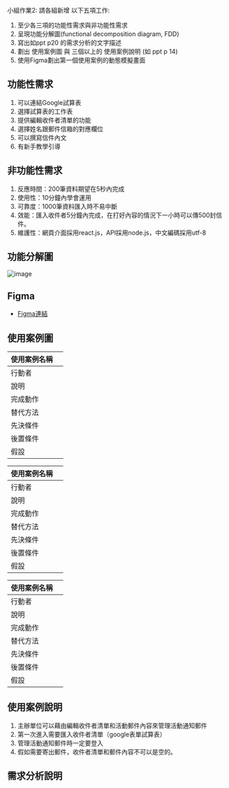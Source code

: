 小組作業2: 請各組新增 以下五項工作:
1. 至少各三項的功能性需求與非功能性需求
2. 呈現功能分解圖(functional decomposition diagram, FDD)
3. 寫出如ppt p20 的需求分析的文字描述
4. 劃出 使用案例圖 與 三個以上的 使用案例說明 (如 ppt p 14)
5. 使用Figma劃出第一個使用案例的動態模擬畫面


## 功能性需求
1. 可以連結Google試算表
2. 選擇試算表的工作表
3. 提供編輯收件者清單的功能
4. 選擇姓名跟郵件信箱的對應欄位
5. 可以撰寫信件內文
6. 有新手教學引導

## 非功能性需求
1. 反應時間：200筆資料期望在5秒內完成
2. 使用性：10分鐘內學會運用
3. 可靠度：1000筆資料匯入時不易中斷
4. 效能：匯入收件者5分鐘內完成，在打好內容的情況下一小時可以傳500封信件。
5. 維護性：網頁介面採用react.js，API採用node.js，中文編碼採用utf-8

## 功能分解圖
![image](https://user-images.githubusercontent.com/113970010/205977229-f5b6b616-16e4-4ec1-912c-3c4493d1a33a.png)

## Figma
* [Figma連結](https://www.figma.com/proto/ZrJmk6Z3VScAhKIrPrc0j4/%E7%B3%BB%E7%B5%B1%E5%88%86%E6%9E%90?node-id=1%3A2&starting-point-node-id=1%3A2)

## 使用案例圖

|使用案例名稱 |   |
|:----|:--:|
| 行動者 |   |
| 說明  |   |
| 完成動作 |   |
| 替代方法 |   |
| 先決條件 |   |
| 後置條件 |   |
| 假設 |   |

|使用案例名稱 |   |
|:----|:--:|
| 行動者 |   |
| 說明  |   |
| 完成動作 |   |
| 替代方法 |   |
| 先決條件 |   |
| 後置條件 |   |
| 假設 |   |

|使用案例名稱 |   |
|:----|:--:|
| 行動者 |   |
| 說明  |   |
| 完成動作 |   |
| 替代方法 |   |
| 先決條件 |   |
| 後置條件 |   |
| 假設 |   |

## 使用案例說明

1. 主辦單位可以藉由編輯收件者清單和活動郵件內容來管理活動通知郵件
2. 第一次進入需要匯入收件者清單（google表單試算表）
3. 管理活動通知郵件時一定要登入
4. 假如需要寄出郵件，收件者清單和郵件內容不可以是空的。

## 需求分析說明
